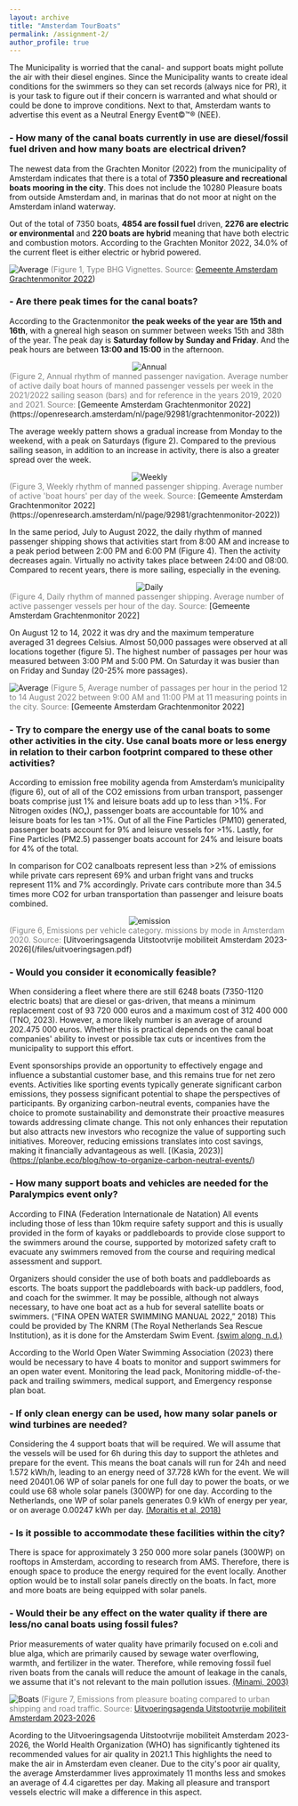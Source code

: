 ```yaml
---
layout: archive
title: "Amsterdam TourBoats"
permalink: /assignment-2/
author_profile: true
---
```


The Municipality is worried that the canal- and support boats might pollute the air with their diesel engines. Since the Municipality wants to create ideal conditions for the swimmers so they can set records (always nice for PR), it is your task to figure out if their concern is warranted and what should or could be done to improve conditions. Next to that, Amsterdam wants to advertise this event as a Neutral Energy Event©™® (NEE). 

### - How many of the canal boats currently in use are diesel/fossil fuel driven and how many boats are electrical driven?

The newest data from the Grachten Monitor (2022) from the municipality of Amsterdam indicates that there is a total of **7350 pleasure and recreational boats mooring in the city**. This does not include the 10280 Pleasure boats from outside Amsterdam and, in marinas that do not moor at night on the Amsterdam inland waterway. 

Out of the total of 7350 boats, **4854 are fossil fuel** driven, **2276 are electric or environmental** and **220 boats are hybrid** meaning that have both electric and combustion motors. According to the Grachten Monitor 2022, 34.0% of the current fleet is either electric or hybrid powered.  

![Average](/images/Type.JPG)
<span style="color:grey"> (Figure 1, Type BHG Vignettes. Source: </span>[Gemeente Amsterdam Grachtenmonitor 2022](https://openresearch.amsterdam/nl/page/92981/grachtenmonitor-2022))

### - Are there peak times for the canal boats?

According to the Gractenmonitor **the peak weeks of the year are 15th and 16th**, with a gnereal high season on summer between weeks 15th and 38th of the year. The peak day is **Saturday follow by Sunday and Friday**. And the peak hours are between **13:00 and 15:00** in the afternoon. 

<div align="center">
    <img src="/images/AnualRythm.JPG" alt="Annual">
</div>
<span style="color:grey"> (Figure 2,  Annual rhythm of manned passenger navigation. Average number of active daily boat hours of manned passenger vessels per week in the 2021/2022 sailing season (bars) and for reference in the years 2019, 2020 and 2021. Source: </span>[Gemeente Amsterdam Grachtenmonitor 2022](https://openresearch.amsterdam/nl/page/92981/grachtenmonitor-2022))

The average weekly pattern shows a gradual increase from Monday to the weekend, with a peak on Saturdays (figure 2). Compared to the previous sailing season, in addition to an increase in activity, there is also a greater spread over the week. 

<div align="center">
    <img src="/images/WeeklyRythm.JPG" alt="Weekly">
</div>
<span style="color:grey"> (Figure 3, Weekly rhythm of manned passenger shipping. Average number of active 'boat hours' per day of the week. Source: </span>[Gemeente Amsterdam Grachtenmonitor 2022](https://openresearch.amsterdam/nl/page/92981/grachtenmonitor-2022))

In the same period, July to August 2022, the daily rhythm of manned passenger shipping shows that activities start from 8:00 AM and increase to a peak period between 2:00 PM and 6:00 PM (Figure 4). Then the activity decreases again. Virtually no activity takes place between 24:00 and 08:00. Compared to recent years, there is more sailing, especially in the evening. 

<div align="center">
    <img src="/images/DailyRhythm.JPG" alt="Daily">
</div>
<span style="color:grey"> (Figure 4, Daily rhythm of manned passenger shipping. Average number of active passenger vessels per hour of the day. Source: </span>[Gemeente Amsterdam Grachtenmonitor 2022]

On August 12 to 14, 2022 it was dry and the maximum temperature averaged 31 degrees Celsius. Almost 50,000 passages were observed at all locations together (figure 5). The highest number of passages per hour was measured between 3:00 PM and 5:00 PM. On Saturday it was busier than on Friday and Sunday (20-25% more passages). 

![Average](/images/Avarage.JPG)
<span style="color:grey"> (Figure 5, Average number of passages per hour in the period 12 to 14 August 2022 between 9:00 AM and 11:00 PM at 11 measuring points in the city. Source: </span>[Gemeente Amsterdam Grachtenmonitor 2022]

### - Try to compare the energy use of the canal boats to some other activities in the city. Use canal boats more or less energy in relation to their carbon footprint compared to these other activities?

According to emission free mobility agenda from Amsterdam’s municipality (figure 6), out of all of the CO2 emissions from urban transport, passenger boats comprise just 1% and leisure boats add up to less than >1%. For Nitrogen oxides (NOₓ), passenger boats are accountable for 10% and leisure boats for les tan >1%. Out of all the Fine Particles (PM10) generated, passenger boats account for 9% and leisure vessels for >1%. Lastly, for Fine Particles (PM2.5) passenger boats account for 24% and leisure boats for 4% of the total.  

In comparison for CO2 canalboats represent less than >2% of emissions while private cars represent 69% and urban fright vans and trucks represent 11% and 7% accordingly. Private cars contribute more than 34.5 times more CO2 for urban transportation than passenger and leisure boats combined.

<div align="center">
    <img src="/images/emission.jpg" alt="emission">
</div>
<span style="color:grey"> (Figure 6, Emissions per vehicle category. missions by mode in Amsterdam 2020. Source: </span>[Uitvoeringsagenda Uitstootvrije mobiliteit Amsterdam 2023-2026](/files/uitvoeringsagen.pdf)

### - Would you consider it economically feasible?

When considering a fleet where there are still 6248 boats (7350-1120 electric boats) that are diesel or gas-driven, that means a minimum replacement cost of 93 720 000 euros and a maximum cost of 312 400 000 (TNO, 2023). However, a more likely number is an average of around 202.475 000 euros. Whether this is practical depends on the canal boat companies' ability to invest or possible tax cuts or incentives from the municipality to support this effort. 

Event sponsorships provide an opportunity to effectively engage and influence a substantial customer base, and this remains true for net zero events. Activities like sporting events typically generate significant carbon emissions, they possess significant potential to shape the perspectives of participants. By organizing carbon-neutral events, companies have the choice to promote sustainability and demonstrate their proactive measures towards addressing climate change. This not only enhances their reputation but also attracts new investors who recognize the value of supporting such initiatives. Moreover, reducing emissions translates into cost savings, making it financially advantageous as well. [(Kasia, 2023)] 
(https://planbe.eco/blog/how-to-organize-carbon-neutral-events/)

### - How many support boats and vehicles are needed for the Paralympics event only?

According to FINA (Federation Internationale de Natation) All events including those of less than 10km require safety support and this is usually provided in the form of kayaks or paddleboards to provide close support to the swimmers around the course, supported by motorized safety craft to evacuate any swimmers removed from the course and requiring medical assessment and support.

Organizers should consider the use of both boats and paddleboards as escorts. The boats support the paddleboards with back-up paddlers, food, and coach for the swimmer. It may be possible, although not always necessary, to have one boat act as a hub for several satellite boats or swimmers. (“FINA OPEN WATER SWIMMING MANUAL 2022,” 2018) This could be provided by The KNRM (The Royal Netherlands Sea Rescue Institution), as it is done for the Amsterdam Swim Event. [(swim along, n.d.)](https://www.amsterdamcityswim.nl/english) 

According to the World Open Water Swimming Association (2023) there would be necessary to have 4 boats to monitor and support swimmers for an open water event. Monitoring the lead pack, Monitoring middle-of-the-pack and trailing swimmers, medical support, and Emergency response plan boat. 

### - If only clean energy can be used, how many solar panels or wind turbines are needed?

Considering the 4 support boats that will be required. We will assume that the vessels will be used for 6h during this day to support the athletes and prepare for the event. This means the boat canals will run for 24h and need 1.572 kWh/h, leading to an energy need of 37.728 kWh for the event. We will need 20401.06 WP of solar panels for one full day to power the boats, or we could use 68 whole solar panels (300WP) for one day. According to the Netherlands, one WP of solar panels generates 0.9 kWh of energy per year, or on average 0.00247 kWh per day. [(Moraitis et al, 2018)](https://www.mdpi.com/1996-1073/11/6/1333)

### - Is it possible to accommodate these facilities within the city?

There is space for approximately 3 250 000 more solar panels (300WP) on rooftops in Amsterdam, according to research from AMS. Therefore, there is enough space to produce the energy required for the event locally. Another option would be to install solar panels directly on the boats. In fact, more and more boats are being equipped with solar panels.

### - Would their be any effect on the water quality if there are less/no canal boats using fossil fules?

Prior measurements of water quality have primarily focused on e.coli and blue alga, which are primarily caused by sewage water overflowing, warmth, and fertilizer in the water. Therefore, while removing fossil fuel riven boats from the canals will reduce the amount of leakage in the canals, we assume that it's not relevant to the main pollution issues. [(Minami, 2003)](https://union-services.com/aevs/483-488.pdf) 

![Boats](/images/Boats.JPG)
<span style="color:grey"> (Figure 7, Emissions from pleasure boating compared to urban shipping and road traffic. Source: </span>[Uitvoeringsagenda Uitstootvrije mobiliteit Amsterdam 2023-2026](/files/uitvoeringsagen.pdf)

Acording to the Uitvoeringsagenda Uitstootvrije mobiliteit Amsterdam 2023-2026, the World Health Organization (WHO) has significantly tightened its recommended values for air quality in 2021.1 This highlights the need to make the air in Amsterdam even cleaner. Due to the city's poor air quality, the average Amsterdammer lives approximately 11 months less and smokes an average of 4.4 cigarettes per day. Making all pleasure and transport vessels electric will make a difference in this aspect.  
